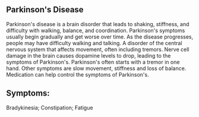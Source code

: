 ## Parkinson's Disease

Parkinson's disease is a brain disorder that leads to shaking, stiffness, and difficulty with walking, balance, and coordination. Parkinson's symptoms usually begin gradually and get worse over time. As the disease progresses, people may have difficulty walking and talking.
A disorder of the central nervous system that affects movement, often including tremors. Nerve cell damage in the brain causes dopamine levels to drop, leading to the symptoms of Parkinson's.
Parkinson's often starts with a tremor in one hand. Other symptoms are slow movement, stiffness and loss of balance. Medication can help control the symptoms of Parkinson's.

## Symptoms: 

Bradykinesia; Constipation; Fatigue

